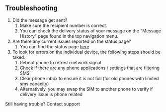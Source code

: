 ## Troubleshooting
1. Did the message get sent?
	1. Make sure the recipient number is correct.
	2. You can check the delivery status of your message on the "Message History" page found in the top navigation menu.
2. Are there any current issues reported on the status page?
	1. You can find the status page [here](https://www.google.com)
3. To look for errors on the individual device, the following steps should be taked.
	1. Reboot phone to refresh network signal
	2. Check if there are any phone applications / settings that are filtering SMS
	3. Clear phone inbox to ensure it is not full (for old phones with limited sms capacity)
	4. Alternatively, you may swap the SIM to another phone to verify if delivery issue is phone related

Still having trouble?
Contact support
